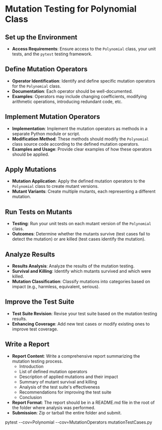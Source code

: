 # Mutation Testing for Polynomial Class

## Set up the Environment

- **Access Requirements**: Ensure access to the `Polynomial` class, your unit tests, and the `pytest` testing framework.

## Define Mutation Operators

- **Operator Identification**: Identify and define specific mutation operators for the `Polynomial` class.
- **Documentation**: Each operator should be well-documented.
- **Examples**: Operators may include changing coefficients, modifying arithmetic operations, introducing redundant code, etc.

## Implement Mutation Operators

- **Implementation**: Implement the mutation operators as methods in a separate Python module or script.
- **Modification Method**: These methods should modify the `Polynomial` class source code according to the defined mutation operators.
- **Examples and Usage**: Provide clear examples of how these operators should be applied.

## Apply Mutations

- **Mutation Application**: Apply the defined mutation operators to the `Polynomial` class to create mutant versions.
- **Mutant Variants**: Create multiple mutants, each representing a different mutation.

## Run Tests on Mutants

- **Testing**: Run your unit tests on each mutant version of the `Polynomial` class.
- **Outcomes**: Determine whether the mutants survive (test cases fail to detect the mutation) or are killed (test cases identify the mutation).

## Analyze Results

- **Results Analysis**: Analyze the results of the mutation testing.
- **Survival and Killing**: Identify which mutants survived and which were killed.
- **Mutation Classification**: Classify mutations into categories based on impact (e.g., harmless, equivalent, serious).

## Improve the Test Suite

- **Test Suite Revision**: Revise your test suite based on the mutation testing results.
- **Enhancing Coverage**: Add new test cases or modify existing ones to improve test coverage.

## Write a Report

- **Report Content**: Write a comprehensive report summarizing the mutation testing process.
  - Introduction
  - List of defined mutation operators
  - Description of applied mutations and their impact
  - Summary of mutant survival and killing
  - Analysis of the test suite's effectiveness
  - Recommendations for improving the test suite
  - Conclusion
- **Report Format**: The report should be in a README.md file in the root of the folder where analysis was performed.
- **Submission**: Zip or tarball the entire folder and submit.


pytest --cov=Polynomial --cov=MutationOperators mutationTestCases.py